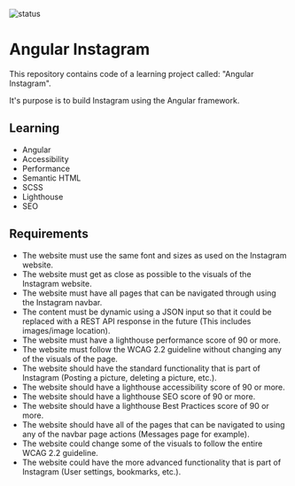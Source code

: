 ![status](https://badgen.net/static/status/planned/grey/)

# Angular Instagram

This repository contains code of a learning project called: "Angular Instagram".

It's purpose is to build Instagram using the Angular framework.

## Learning

- Angular
- Accessibility
- Performance
- Semantic HTML
- SCSS
- Lighthouse
- SEO

## Requirements

- The website must use the same font and sizes as used on the Instagram website.
- The website must get as close as possible to the visuals of the Instagram website.
- The website must have all pages that can be navigated through using the Instagram navbar.
- The content must be dynamic using a JSON input so that it could be replaced with a REST API response in the future (This includes images/image location).
- The website must have a lighthouse performance score of 90 or more.
- The website must follow the WCAG 2.2 guideline without changing any of the visuals of the page.
- The website should have the standard functionality that is part of Instagram (Posting a picture, deleting a picture, etc.).
- The website should have a lighthouse accessibility score of 90 or more.
- The website should have a lighthouse SEO score of 90 or more.
- The website should have a lighthouse Best Practices score of 90 or more.
- The website should have all of the pages that can be navigated to using any of the navbar page actions (Messages page for example).
- The website could change some of the visuals to follow the entire WCAG 2.2 guideline.
- The website could have the more advanced functionality that is part of Instagram (User settings, bookmarks, etc.).
